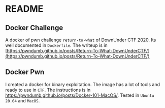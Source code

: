# README

## Docker Challenge

A docker of pwn challenge `return-to-what` of DownUnder CTF 2020.  Its well documented in `Dockerfile`. 
The writeup is in [https://pwndumb.github.io/posts/Return-To-What-DownUnderCTF/](https://pwndumb.github.io/posts/Return-To-What-DownUnderCTF/)

## Docker Pwn 
I created a docker for binary exploitation. The image has a lot of tools and ready to use in `CTF`. The instructions is in https://pwndumb.github.io/posts/Docker-101-MacOS/. Tested in  `Ubuntu 20.04` and `MacOS`.
